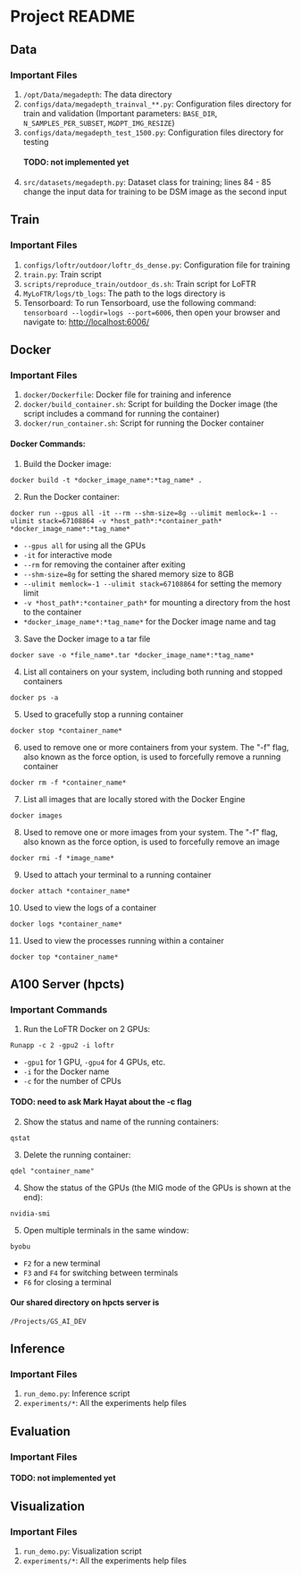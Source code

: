 # Project README

## Data

### Important Files

1. `/opt/Data/megadepth`: The data directory 
2. `configs/data/megadepth_trainval_**.py`: Configuration files directory for train and validation (Important parameters: `BASE_DIR`, `N_SAMPLES_PER_SUBSET`, `MGDPT_IMG_RESIZE`)
3. `configs/data/megadepth_test_1500.py`: Configuration files directory for testing 
   #### TODO: not implemented yet
4. `src/datasets/megadepth.py`: Dataset class for training; lines 84 - 85 change the input data for training to be DSM image as the second input

## Train

### Important Files

1. `configs/loftr/outdoor/loftr_ds_dense.py`: Configuration file for training
2. `train.py`: Train script
3. `scripts/reproduce_train/outdoor_ds.sh`: Train script for LoFTR
4. `MyLoFTR/logs/tb_logs`: The path to the logs directory is
5. Tensorboard: To run Tensorboard, use the following command: `tensorboard --logdir=logs --port=6006`, then open your browser and navigate to: [http://localhost:6006/](http://localhost:6006/)

## Docker

### Important Files

1. `docker/Dockerfile`: Docker file for training and inference
2. `docker/build_container.sh`: Script for building the Docker image (the script includes a command for running the container)
3. `docker/run_container.sh`: Script for running the Docker container 
#### Docker Commands:
1. Build the Docker image:
```
docker build -t *docker_image_name*:*tag_name* .
```

2. Run the Docker container:
```
docker run --gpus all -it --rm --shm-size=8g --ulimit memlock=-1 --ulimit stack=67108864 -v *host_path*:*container_path* *docker_image_name*:*tag_name*
```
   - `--gpus all` for using all the GPUs
   - `-it` for interactive mode
   - `--rm` for removing the container after exiting
   - `--shm-size=8g` for setting the shared memory size to 8GB
   - `--ulimit memlock=-1 --ulimit stack=67108864` for setting the memory limit
   - `-v *host_path*:*container_path*` for mounting a directory from the host to the container
   - `*docker_image_name*:*tag_name*` for the Docker image name and tag

3. Save the Docker image to a tar file
```
docker save -o *file_name*.tar *docker_image_name*:*tag_name*
```
4. List all containers on your system, including both running and stopped containers
```
docker ps -a
``` 
5. Used to gracefully stop a running container
```
docker stop *container_name*
```
6. used to remove one or more containers from your system. The "-f" flag, also known as the force option, is used to forcefully remove a running container
```
docker rm -f *container_name*
```
7. List all images that are locally stored with the Docker Engine
```     
docker images
```
8. Used to remove one or more images from your system. The "-f" flag, also known as the force option, is used to forcefully remove an image
``` 
docker rmi -f *image_name*
``` 
9. Used to attach your terminal to a running container
```
docker attach *container_name*
```
10. Used to view the logs of a container
``` 
docker logs *container_name*
```
11. Used to view the processes running within a container
``` 
docker top *container_name*
```

## A100 Server (hpcts)

### Important Commands
1. Run the LoFTR Docker on 2 GPUs:
```
Runapp -c 2 -gpu2 -i loftr
``` 
   - `-gpu1` for 1 GPU, `-gpu4` for 4 GPUs, etc.
   - `-i` for the Docker name
   - `-c` for the number of CPUs
   #### TODO: need to ask Mark Hayat about the -c flag
2. Show the status and name of the running containers:
``` 
qstat
``` 
3. Delete the running container:
```
qdel "container_name"
``` 
4. Show the status of the GPUs (the MIG mode of the GPUs is shown at the end):
```
nvidia-smi
``` 
5. Open multiple terminals in the same window:
```
byobu
```
   - `F2` for a new terminal
   - `F3` and `F4` for switching between terminals
   - `F6` for closing a terminal

#### Our shared directory on hpcts server is 
```
/Projects/GS_AI_DEV
```

## Inference

### Important Files

1. `run_demo.py`: Inference script
2. `experiments/*`: All the experiments help files

## Evaluation

### Important Files
   
#### TODO: not implemented yet

## Visualization

### Important Files

1. `run_demo.py`: Visualization script
2. `experiments/*`: All the experiments help files

